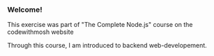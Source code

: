 ### Welcome!

This exercise was part of "The Complete Node.js" course on the codewithmosh website

Through this course, I am introduced to backend web-developement. 

